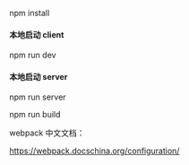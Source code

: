npm install

#### 本地启动 client
npm run dev      

#### 本地启动 server
npm run server

npm run build

webpack 中文文档：

https://webpack.docschina.org/configuration/